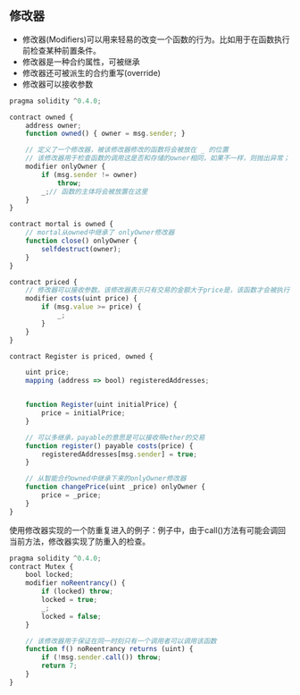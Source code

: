 ## 修改器

* 修改器(Modifiers)可以用来轻易的改变一个函数的行为。比如用于在函数执行前检查某种前置条件。
* 修改器是一种合约属性，可被继承
* 修改器还可被派生的合约重写(override)
* 修改器可以接收参数

```javascript
pragma solidity ^0.4.0;

contract owned {
    address owner;
    function owned() { owner = msg.sender; }

    // 定义了一个修改器，被该修改器修改的函数将会被放在 _ 的位置
    // 该修改器用于检查函数的调用这是否和存储的owner相同，如果不一样，则抛出异常；否则执行 _ 处被替换的函数。
    modifier onlyOwner {
        if (msg.sender != owner)
            throw;
        _;// 函数的主体将会被放置在这里
    }
}
```

```javascript
contract mortal is owned {
    // mortal从owned中继承了 onlyOwner修改器
    function close() onlyOwner {
        selfdestruct(owner);
    }
}
```

```javascript
contract priced {
    // 修改器可以接收参数。该修改器表示只有交易的金额大于price是，该函数才会被执行
    modifier costs(uint price) {
        if (msg.value >= price) {
            _;
        }
    }
}
```

```javascript
contract Register is priced, owned {

    uint price;
    mapping (address => bool) registeredAddresses;


    function Register(uint initialPrice) { 
    	price = initialPrice;
    }

    // 可以多继承，payable的意思是可以接收带ether的交易
    function register() payable costs(price) {
        registeredAddresses[msg.sender] = true;
    }

	// 从智能合约owned中继承下来的onlyOwner修改器
    function changePrice(uint _price) onlyOwner {
        price = _price;
    }
}

```

使用修改器实现的一个防重复进入的例子：例子中，由于call()方法有可能会调回当前方法，修改器实现了防重入的检查。
```javascript
pragma solidity ^0.4.0;
contract Mutex {
    bool locked;
    modifier noReentrancy() {
        if (locked) throw;
        locked = true;
        _;
        locked = false;
    }

    // 该修改器用于保证在同一时刻只有一个调用者可以调用该函数
    function f() noReentrancy returns (uint) {
        if (!msg.sender.call()) throw;
        return 7;
    }
}
```